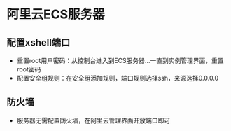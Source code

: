 # 阿里云ECS服务器

## 配置xshell端口

- 重置root用户密码：从控制台进入到ECS服务器...一直到实例管理界面，重置root密码
- 配置安全组规则：在安全组添加规则，端口规则选择ssh，来源选择0.0.0.0

## 防火墙

- 服务器无需配置防火墙，在阿里云管理界面开放端口即可
